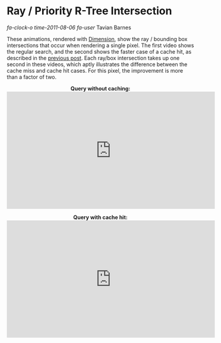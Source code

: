 # Ray / Priority R-Tree Intersection

<div class="infobar">

*fa-clock-o* *time-2011-08-06*
*fa-user* Tavian Barnes

</div>


These animations, rendered with [Dimension], show the ray / bounding box intersections that occur when rendering a single pixel.
The first video shows the regular search, and the second shows the faster case of a cache hit, as described in the [previous post].
Each ray/box intersection takes up one second in these videos, which aptly illustrates the difference between the cache miss and cache hit cases.
For this pixel, the improvement is more than a factor of two.

[Dimension]: /dimension
[previous post]: priority_r_trees.md

<p style="text-align: center;">
    <strong>Query without caching:</strong><br>
    <iframe width="560" height="315" src="https://www.youtube.com/embed/ZEU0PxFg3QI" frameborder="0" allow="accelerometer; autoplay; encrypted-media; gyroscope; picture-in-picture" allowfullscreen></iframe>
</p>

<p style="text-align: center;">
    <strong>Query with cache hit:</strong><br>
    <iframe width="560" height="315" src="https://www.youtube.com/embed/B7fhFUs-oik" frameborder="0" allow="accelerometer; autoplay; encrypted-media; gyroscope; picture-in-picture" allowfullscreen></iframe>
</p>

